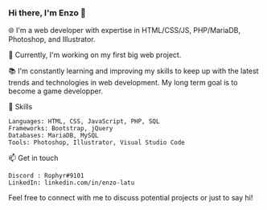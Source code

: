 ### Hi there, I'm Enzo 👋

🌐 I'm a web developer with expertise in HTML/CSS/JS, PHP/MariaDB, Photoshop, and Illustrator.

🚀 Currently, I'm working on my first big web project.

📚 I'm constantly learning and improving my skills to keep up with the latest trends and technologies in web development. My long term goal is to become a game developper.

🔧 Skills

    Languages: HTML, CSS, JavaScript, PHP, SQL
    Frameworks: Bootstrap, jQuery
    Databases: MariaDB, MySQL
    Tools: Photoshop, Illustrator, Visual Studio Code
    
📫 Get in touch

    Discord : Rophyr#9101
    LinkedIn: linkedin.com/in/enzo-latu

Feel free to connect with me to discuss potential projects or just to say hi!
